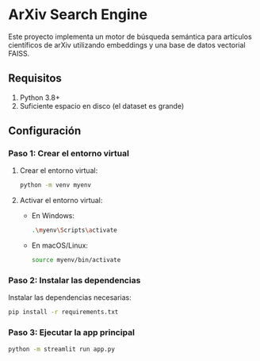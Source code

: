 # ArXiv Search Engine

Este proyecto implementa un motor de búsqueda semántica para artículos científicos de arXiv utilizando embeddings y una base de datos vectorial FAISS.

## Requisitos

1. Python 3.8+
2. Suficiente espacio en disco (el dataset es grande)

## Configuración

### Paso 1: Crear el entorno virtual

1. Crear el entorno virtual:

    ```bash
    python -m venv myenv
    ```

2. Activar el entorno virtual:

    - En Windows:

        ```bash
        .\myenv\Scripts\activate
        ```

    - En macOS/Linux:

        ```bash
        source myenv/bin/activate
        ```

### Paso 2: Instalar las dependencias

Instalar las dependencias necesarias:

```bash
pip install -r requirements.txt
```

### Paso 3: Ejecutar la app principal
```bash
python -m streamlit run app.py
```